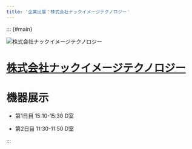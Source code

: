 ```yaml
---
title: '企業出展：株式会社ナックイメージテクノロジー'
---
```


::: {#main}

![株式会社ナックイメージテクノロジー](images/sponsors/nac.png)

# [株式会社ナックイメージテクノロジー](https://www.nacinc.jp/)

# 機器展示 <i class="fas fa-flask"></i>

- 第1日目 15:10-15:30 D室

- 第2日目 11:30-11:50 D室

:::

